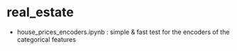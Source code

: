 # real_estate

* house_prices_encoders.ipynb : simple & fast test for the encoders of the categorical features
